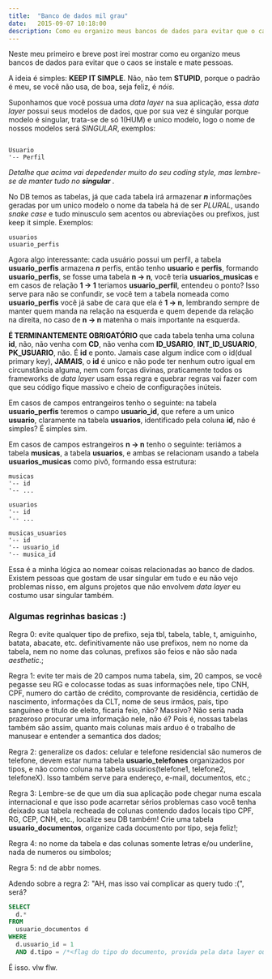 ```yaml
---
title:  "Banco de dados mil grau"
date:   2015-09-07 10:18:00
description: Como eu organizo meus bancos de dados para evitar que o caos se instale
---
```


Neste meu primeiro e breve post irei mostrar como eu organizo meus bancos de dados para evitar que o caos se instale e mate pessoas.

A ideia é simples: __KEEP IT SIMPLE__. Não, não tem __STUPID__, porque o padrão é meu, se você não usa, de boa, seja feliz, é _nóis_.

Suponhamos que você possua uma _data layer_ na sua aplicação, essa _data layer_ possui seus modelos de dados, que por sua vez é singular porque modelo é singular, trata-se de só 1(HUM) e unico modelo, logo o nome de nossos modelos será _SINGULAR_, exemplos:


```

Usuario
'-- Perfil

```

_Detalhe que acima vai depedender muito do seu coding style, mas lembre-se de manter tudo no_ ___singular___ _._


No DB temos as tabelas, já que cada tabela irá armazenar ___n___ informações geradas por um unico modelo o nome da tabela há de ser _PLURAL_, usando _snake case_ e tudo minusculo sem acentos ou abreviações ou prefixos, just keep it simple. Exemplos:

```
usuarios
usuario_perfis
```

Agora algo interessante: cada usuário possui um perfil, a tabela __usuario_perfis__ armazena ___n___ perfis, então tenho __usuario__ e __perfis__, formando __usuario_perfis__, se fosse uma tabela __n → n__, você teria __usuarios_musicas__ e em casos de relação __1 → 1__ teriamos __usuario_perfil__, entendeu o ponto? Isso serve para não se confundir, se você tem a tabela nomeada como __usuario_perfis__ você já sabe de cara que ela é __1 → n__, lembrando sempre de manter quem manda na relação na esquerda e quem depende da relação na direita, no caso de __n → n__ matenha o mais importante na esquerda.

__É TERMINANTEMENTE OBRIGATÓRIO__ que cada tabela tenha uma coluna __id__, não, não venha com __CD__, não venha com **ID_USARIO**, **INT\_ID\_USUARIO**, **PK_USUARIO**, não. É __id__ e ponto. Jamais case algum indice com o id(dual primary key), __JAMAIS__, o __id__ é unico e não pode ter nenhum outro igual em circunstância alguma, nem com forças divinas, praticamente todos os frameworks de _data layer_ usam essa regra e quebrar regras vai fazer com que seu código fique massivo e cheio de configurações inúteis.

Em casos de campos entrangeiros tenho o seguinte: na tabela __usuario\_perfis__ teremos o campo __usuario\_id__, que refere a um unico __usuario__, claramente na tabela __usuarios__, identificado pela coluna __id__, não é simples? É simples sim.

Em casos de campos estrangeiros __n → n__ tenho o seguinte: teriámos a tabela __musicas__, a tabela __usuarios__, e ambas se relacionam usando a tabela __usuarios\_musicas__ como pivô, formando essa estrutura:

```
musicas
'-- id
'-- ...

usuarios
'-- id
'-- ...

musicas_usuarios
'-- id
'-- usuario_id
'-- musica_id
```

Essa é a minha lógica ao nomear coisas relacionadas ao banco de dados. Existem pessoas que gostam de usar singular em tudo e eu não vejo problemas nisso, em alguns projetos que não envolvem _data layer_ eu costumo usar singular também.

### Algumas regrinhas basicas :)


Regra 0: evite qualquer tipo de prefixo, seja tbl, tabela, table, t, amiguinho, batata, abacate, etc. definitivamente não use prefixos, nem no nome da tabela, nem no nome das colunas, prefixos são feios e não são nada _aesthetic_.;

Regra 1: evite ter mais de 20 campos numa tabela, sim, 20 campos, se você pegasse seu RG e colocasse todas as suas informações nele, tipo CNH, CPF, numero do cartão de crédito, comprovante de residência, certidão de nascimento, informações da CLT, nome de seus irmãos, pais, tipo sanguíneo e titulo de eleito, ficaria feio, não? Massivo? Não seria nada prazeroso procurar uma informação nele, não é? Pois é, nossas tabelas também são assim, quanto mais colunas mais arduo é o trabalho de manusear e entender a semantica dos dados;

Regra 2: generalize os dados: celular e telefone residencial são numeros de telefone, devem estar numa tabela __usuario_telefones__ organizados por tipos, e não como coluna na tabela usuários(telefone1, telefone2, telefoneX). Isso também serve para endereço, e-mail, documentos, etc.;

Regra 3: Lembre-se de que um dia sua aplicação pode chegar numa escala internacional e que isso pode acarretar sérios problemas caso você tenha deixado sua tabela recheada de colunas contendo dados locais tipo CPF, RG, CEP, CNH, etc., localize seu DB também! Crie uma tabela __usuario\_documentos__, organize cada documento por tipo, seja feliz!;

Regra 4: no nome da tabela e das colunas somente letras e/ou underline, nada de numeros ou simbolos;

Regra 5: nd de abbr nomes.


Adendo sobre a regra 2: "AH, mas isso vai complicar as query tudo :(", será?

```sql
SELECT
  d.*
FROM 
  usuario_documentos d 
WHERE 
  d.usuario_id = 1 
  AND d.tipo = /*<flag do tipo do documento, provida pela data layer ou um enum no db>*/;
```


É isso. vlw flw.